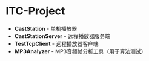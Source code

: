 # ITC-Project

- **CastStation** - 单机播放器
- **CastStationServer** - 远程播放器服务端
- **TestTcpClient** - 远程播放器客户端
- **MP3Analyzer** - MP3音频帧分析工具（用于算法测试）